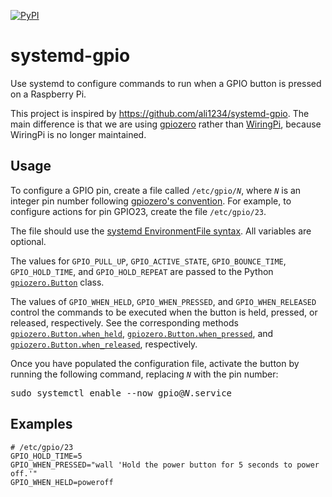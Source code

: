 [![PyPI](https://img.shields.io/pypi/v/systemd-gpio)](https://pypi.org/project/systemd-gpio/)

# systemd-gpio

Use systemd to configure commands to run when a GPIO button is pressed on a Raspberry Pi.

This project is inspired by https://github.com/ali1234/systemd-gpio. The main difference is that we are using [gpiozero](https://github.com/gpiozero/gpiozero) rather than [WiringPi](https://web.archive.org/web/20220405225008/http://wiringpi.com/wiringpi-deprecated/), because WiringPi is no longer maintained.

## Usage

To configure a GPIO pin, create a file called <code>/etc/gpio/<i>N</i></code>, where <code><i>N</i></code> is an integer pin number following [gpiozero's convention](https://gpiozero.readthedocs.io/en/latest/recipes.html#pin-numbering). For example, to configure actions for pin GPIO23, create the file `/etc/gpio/23`.

The file should use the [systemd EnvironmentFile syntax](https://www.freedesktop.org/software/systemd/man/latest/systemd.exec.html#EnvironmentFile=). All variables are optional.

The values for `GPIO_PULL_UP`, `GPIO_ACTIVE_STATE`, `GPIO_BOUNCE_TIME`, `GPIO_HOLD_TIME`, and `GPIO_HOLD_REPEAT` are passed to the Python [`gpiozero.Button`](https://gpiozero.readthedocs.io/en/latest/api_input.html#gpiozero.Button) class.

The values of `GPIO_WHEN_HELD`, `GPIO_WHEN_PRESSED`, and `GPIO_WHEN_RELEASED` control the commands to be executed when the button is held, pressed, or released, respectively. See the corresponding methods [`gpiozero.Button.when_held`](https://gpiozero.readthedocs.io/en/latest/api_input.html#gpiozero.Button.when_held), [`gpiozero.Button.when_pressed`](https://gpiozero.readthedocs.io/en/latest/api_input.html#gpiozero.Button.when_pressed), and [`gpiozero.Button.when_released`](https://gpiozero.readthedocs.io/en/latest/api_input.html#gpiozero.Button.when_released), respectively.

Once you have populated the configuration file, activate the button by running the following command, replacing <code><i>N</i></code> with the pin number:

<pre>sudo systemctl enable --now gpio@<i>N</i>.service</pre>

## Examples

```
# /etc/gpio/23
GPIO_HOLD_TIME=5
GPIO_WHEN_PRESSED="wall 'Hold the power button for 5 seconds to power off.'"
GPIO_WHEN_HELD=poweroff
```
